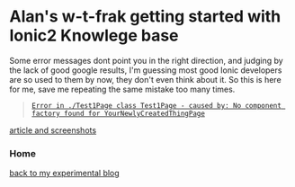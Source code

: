 # Alan's w-t-frak getting started with Ionic2 Knowlege base

Some error messages dont point you in the right direction, and judging by the lack of good google results, I'm guessing most good Ionic developers are so used to them by now, they don't even think about it. So this is here for me, save me repeating the same mistake too many times.

> [`Error in ./Test1Page class Test1Page - caused by: No component factory found for YourNewlyCreatedThingPage`](knowledge-base/no-component-factory-found-for-page.md) <br/>

[article and screenshots](knowledge-base/no-component-factory-found-for-page.md)

### Home

[back to my experimental blog](../../README.md)